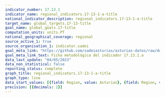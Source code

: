 ```yaml
---
indicator_number: 17.13.1
indicator_name: regional_indicators.17-13-1-a-title
national_indicator_description: regional_indicators.17-13-1-a-title
target_name: global_targets.17-13-title
goal_name: global_goals.17-title
computation_units: units.PT
national_geographical_coverage: regional
source_active_1: true
source_organisation_1: indicator.sadei
goal_meta_link: "https://github.com/sadeiasturias/asturias-datos/raw/develop/descargas/metodologia/17.13.1.a.pdf"
goal_meta_link_text: Ficha metodológica del indicador 17.13.1.a
data_last_update: "04/05/2023"
data_non_statistical: false
reporting_status: complete
graph_title: regional_indicators.17-13-1-a-title
graph_type: line
data_start_values: [{field: Region, value: Asturias}, {field: Region, value: España}]
precision: [{decimals: 2}]
---
```

